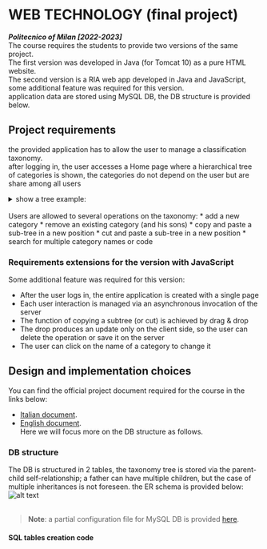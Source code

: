 # WEB TECHNOLOGY (final project) 
***Politecnico of Milan [2022-2023]***
<br>
The course requires the students to provide two versions of the same project. <br>
The first version was developed in Java (for Tomcat 10) as a pure HTML website. <br>
The second version is a RIA web app developed in Java and JavaScript, some additional feature was required for this version.<br>
application data are stored using MySQL DB, the DB structure is provided below.

## Project requirements
the provided application has to allow the user to manage a classification taxonomy. <br> 
after logging in, the user accesses a Home page where a hierarchical tree of categories is shown, the categories do not depend on the user but are share among all users <br>
<details>
<summary>show a tree example:</summary>

  * 9 Materiali solidi
  * 91 Materiali inerti
  * 911 Inerti da edilizia
  * 9111 Amianto
  * 91111 Amianto in lastre
  * 91112 Amianto in frammenti
  * 9112 Materiali cementizi
  * 912 Inerti ceramici
  * 9121 Piastrelle
  * 9122 Sanitari

</details><br>
Users are allowed to several operations on the taxonomy:
  * add a new category
  * remove an existing category (and his sons)
  * copy and paste a sub-tree in a new position
  * cut and paste a sub-tree in a new position
  * search for multiple category names or code

### Requirements extensions for the version with JavaScript
Some additional feature was required for this version:
 * After the user logs in, the entire application is created with a single page
 * Each user interaction is managed via an asynchronous invocation of the server
 * The function of copying a subtree (or cut) is achieved by drag & drop
 * The drop produces an update only on the client side, so the user can delete the operation or save it on the server
 * The user can click on the name of a category to change it

## Design and implementation choices
You can find the official project document required for the course in the links below:
 * [Italian document](https://github.com/MatteoBriscini/WEB-TECHNOLOGY-final-project-/blob/master/deliveries/TIWDocumentazione-ita.pdf). 
 * [English document](https://github.com/MatteoBriscini/WEB-TECHNOLOGY-final-project-/blob/master/deliveries/tiwDocumentazione-eng.pdf). <br>
Here we will focus more on the DB structure as follows.
### DB structure
The DB is structured in 2 tables, the taxonomy tree is stored via the parent-child self-relationship; a father can have multiple children, but the case of multiple inheritances is not foreseen. <be>
the ER schema is provided below: <be>
![alt text](https://github.com/MatteoBriscini/WEB-TECHNOLOGY-final-project-/blob/master/deliveries/TIW.SchemaER.png) <br> <br>
>**Note**: a partial configuration file for MySQL DB is provided [here](https://github.com/MatteoBriscini/WEB-TECHNOLOGY-final-project-/blob/master/deliveries/DBtest.zip).
#### SQL tables creation code
